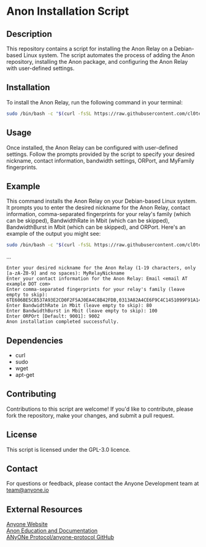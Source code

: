 # Anon Installation Script

## Description
This repository contains a script for installing the Anon Relay on a Debian-based Linux system. The script automates the process of adding the Anon repository, installing the Anon package, and configuring the Anon Relay with user-defined settings.

## Installation
To install the Anon Relay, run the following command in your terminal:
```bash
sudo /bin/bash -c "$(curl -fsSL https://raw.githubusercontent.com/cl0ten/anon-install/refs/heads/main/install.sh)"
```

## Usage
Once installed, the Anon Relay can be configured with user-defined settings. Follow the prompts provided by the script to specify your desired nickname, contact information, bandwidth settings, ORPort, and MyFamily fingerprints.

## Example
This command installs the Anon Relay on your Debian-based Linux system. It prompts you to enter the desired nickname for the Anon Relay, contact information, comma-separated fingerprints for your relay's family (which can be skipped), BandwidthRate in Mbit (which can be skipped), BandwidthBurst in Mbit (which can be skipped), and ORPort. Here's an example of the output you might see:

```bash
sudo /bin/bash -c "$(curl -fsSL https://raw.githubusercontent.com/cl0ten/anon-install/refs/heads/main/install.sh)"
```
...
```mathematics
Enter your desired nickname for the Anon Relay (1-19 characters, only [a-zA-Z0-9] and no spaces): MyRelayNickname
Enter your contact information for the Anon Relay: Email <email AT example DOT com>
Enter comma-separated fingerprints for your relay's family (leave empty to skip): 6TE606BE5CB537A93E2CD0F2F5AJ0EA4C8B42FDB,0313A82A4CE6F9C4C1451099F91A1424BAC714M0
Enter BandwidthRate in Mbit (leave empty to skip): 80
Enter BandwidthBurst in Mbit (leave empty to skip): 100
Enter ORPOrt [Default: 9001]: 9002
Anon installation completed successfully.
```
## Dependencies
* curl
* sudo
* wget
* apt-get

## Contributing
Contributions to this script are welcome! If you'd like to contribute, please fork the repository, make your changes, and submit a pull request.

## License
This script is licensed under the GPL-3.0 licence.

## Contact
For questions or feedback, please contact the Anyone Development team at team@anyone.io

## External Resources

[Anyone Website](https://anyone.io)<br>
[Anon Education and Documentation](https://docs.anyone.io)<br>
[ANyONe Protocol/anyone-protocol GitHub](https://github.com/anyone-protocol)
